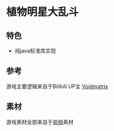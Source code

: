 # 植物明星大乱斗

## 特色
- 纯java标准库实现
## 参考
游戏主要逻辑来自于Bilibili UP主 [Voidmatrix](https://space.bilibili.com/25864506)

## 素材
游戏素材全部来自于[视频](https://www.bilibili.com/video/BV1jx4y1t7eP?spm_id_from=333.1387.collection.video_card.click)素材
